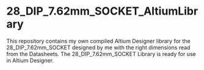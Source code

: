 # 28_DIP_7.62mm_SOCKET_AltiumLibrary
This repository contains my own compiled Altium Designer library for the 28_DIP_7.62mm_SOCKET designed by me with the right dimensions read from the Datasheets. The 28_DIP_7.62mm_SOCKET Library is ready for use in Altium Designer.
